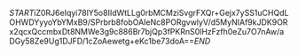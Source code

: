 $START$iZ0RJ6eIqyi78lY5o8IIdWtLLg0rbMCMziSvgrFXQr+Gejx7ySS1uCHQdLOHWDYyyoYbYMxB9/SPrbrb8fobOAIeNc8PORgvwlyV/d5MyNIAf9kJDK9ORx2qcxQccmbxDt8NMWe3g9c886Br7bjQp3fPKRnS0lHzFzfh0eZu7O7nAw/aDGy58Ze9Ug1DJFD/1cZoAewetg+eKc1be73doA==$END$